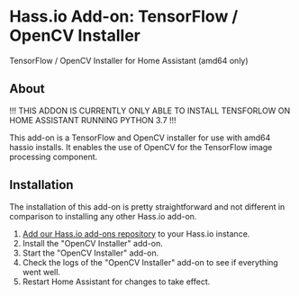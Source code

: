 # Hass.io Add-on: TensorFlow / OpenCV Installer

TensorFlow / OpenCV Installer for Home Assistant (amd64 only)

## About

!!! THIS ADDON IS CURRENTLY ONLY ABLE TO INSTALL TENSFORLOW ON HOME ASSISTANT RUNNING PYTHON 3.7 !!!

This add-on is a TensorFlow and OpenCV installer for use with amd64 hassio installs.  It enables the use of OpenCV for the TensorFlow image processing component.

## Installation

The installation of this add-on is pretty straightforward and not different in
comparison to installing any other Hass.io add-on.

1. [Add our Hass.io add-ons repository](https://github.com/grinco/hassio-addons) to your Hass.io instance.
2. Install the "OpenCV Installer" add-on.
3. Start the "OpenCV Installer" add-on.
4. Check the logs of the "OpenCV Installer" add-on to see if everything went well.
5. Restart Home Assistant for changes to take effect.
